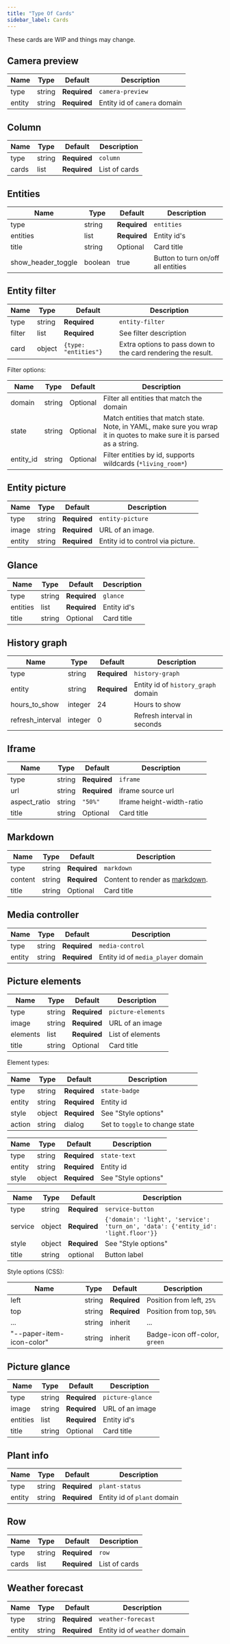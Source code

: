 ```yaml
---
title: "Type Of Cards"
sidebar_label: Cards
---
```


These cards are WIP and things may change.

## Camera preview

| Name | Type | Default | Description
| ---- | ---- | ------- | -----------
| type | string | **Required** | `camera-preview`
| entity | string | **Required** | Entity id of `camera` domain

## Column

| Name | Type | Default | Description
| ---- | ---- | ------- | -----------
| type | string | **Required** | `column`
| cards | list | **Required** | List of cards

## Entities

| Name | Type | Default | Description
| ---- | ---- | ------- | -----------
| type | string | **Required** | `entities`
| entities | list | **Required** | Entity id's
| title | string | Optional | Card title
| show_header_toggle | boolean | true | Button to turn on/off all entities 

## Entity filter

| Name | Type | Default | Description
| ---- | ---- | ------- | -----------
| type | string | **Required** | `entity-filter`
| filter | list | **Required** | See filter description
| card | object | `{type: "entities"}` | Extra options to pass down to the card rendering the result.

Filter options:

| Name | Type | Default | Description
| ---- | ---- | ------- | -----------
| domain | string | Optional | Filter all entities that match the domain
| state | string | Optional | Match entities that match state. Note, in YAML, make sure you wrap it in quotes to make sure it is parsed as a string.
| entity_id | string | Optional | Filter entities by id, supports wildcards (`*living_room*`)

## Entity picture

| Name | Type | Default | Description
| ---- | ---- | ------- | -----------
| type | string | **Required** | `entity-picture`
| image | string | **Required** | URL of an image.
| entity | string | **Required** | Entity id to control via picture.

## Glance

| Name | Type | Default | Description
| ---- | ---- | ------- | -----------
| type | string | **Required** | `glance`
| entities | list | **Required** | Entity id's
| title | string | Optional | Card title

## History graph

| Name | Type | Default | Description
| ---- | ---- | ------- | -----------
| type | string | **Required** | `history-graph`
| entity | string | **Required** | Entity id of `history_graph` domain
| hours_to_show | integer | 24 | Hours to show
| refresh_interval | integer | 0 | Refresh interval in seconds

## Iframe

| Name | Type | Default | Description
| ---- | ---- | ------- | -----------
| type | string | **Required** | `iframe`
| url | string | **Required** | iframe source url
| aspect_ratio | string | `"50%"` | Iframe height-width-ratio
| title | string | Optional | Card title

## Markdown

| Name | Type | Default | Description
| ---- | ---- | ------- | -----------
| type | string | **Required** | `markdown`
| content | string | **Required** | Content to render as [markdown](http://commonmark.org/help/).
| title | string | Optional | Card title

## Media controller

| Name | Type | Default | Description
| ---- | ---- | ------- | -----------
| type | string | **Required** | `media-control`
| entity | string | **Required** | Entity id of `media_player` domain

## Picture elements

| Name | Type | Default | Description
| ---- | ---- | ------- | -----------
| type | string | **Required** | `picture-elements`
| image | string | **Required** | URL of an image
| elements | list | **Required** | List of elements
| title | string | Optional | Card title

Element types:

| Name | Type | Default | Description
| ---- | ---- | ------- | -----------
| type | string | **Required** | `state-badge`
| entity | string | **Required** | Entity id
| style | object | **Required** | See "Style options"
| action | string | dialog | Set to `toggle` to change state

| Name | Type | Default | Description
| ---- | ---- | ------- | -----------
| type | string | **Required** | `state-text`
| entity | string | **Required** | Entity id
| style | object | **Required** | See "Style options"

| Name | Type | Default | Description
| ---- | ---- | ------- | -----------
| type | string | **Required** | `service-button`
| service | object | **Required** | `{'domain': 'light', 'service': 'turn_on', 'data': {'entity_id': 'light.floor'}}`
| style | object | **Required** | See "Style options"
| title | string | optional | Button label


Style options (CSS):

| Name | Type | Default | Description
| ---- | ---- | ------- | -----------
| left | string | **Required** | Position from left, `25%`
| top | string | **Required** | Position from top, `50%`
| ... | string | inherit | ...
| "--paper-item-icon-color" | string | inherit | Badge-icon off-color, `green`

## Picture glance

| Name | Type | Default | Description
| ---- | ---- | ------- | -----------
| type | string | **Required** | `picture-glance`
| image | string | **Required** | URL of an image
| entities | list | **Required** | Entity id's
| title | string | Optional | Card title

## Plant info

| Name | Type | Default | Description
| ---- | ---- | ------- | -----------
| type | string | **Required** | `plant-status`
| entity | string | **Required** | Entity id of `plant` domain

## Row

| Name | Type | Default | Description
| ---- | ---- | ------- | -----------
| type | string | **Required** | `row`
| cards | list | **Required** | List of cards

## Weather forecast

| Name | Type | Default | Description
| ---- | ---- | ------- | -----------
| type | string | **Required** | `weather-forecast`
| entity | string | **Required** | Entity id of `weather` domain
